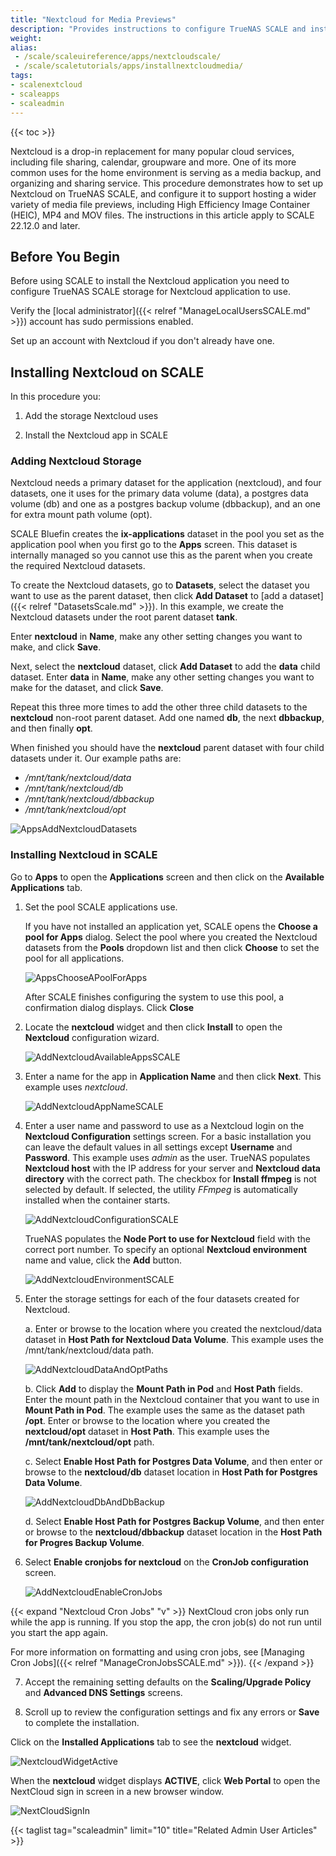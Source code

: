 ```yaml
---
title: "Nextcloud for Media Previews"
description: "Provides instructions to configure TrueNAS SCALE and install Nextcloud to support hosting a wider variety of media file previews such as HEIC, Mp4 and MOV files."
weight:
alias:
 - /scale/scaleuireference/apps/nextcloudscale/
 - /scale/scaletutorials/apps/installnextcloudmedia/
tags:
- scalenextcloud
- scaleapps
- scaleadmin
---
```


{{< toc >}}

Nextcloud is a drop-in replacement for many popular cloud services, including file sharing, calendar, groupware and more. 
One of its more common uses for the home environment is serving as a media backup, and organizing and sharing service.
This procedure demonstrates how to set up Nextcloud on TrueNAS SCALE, and configure it to support hosting a wider variety of media file previews, including High Efficiency Image Container (HEIC), MP4 and MOV files.
The instructions in this article apply to SCALE 22.12.0 and later.

## Before You Begin

Before using SCALE to install the Nextcloud application you need to configure TrueNAS SCALE storage for Nextcloud application to use. 

Verify the [local administrator]({{< relref "ManageLocalUsersSCALE.md" >}}) account has sudo permissions enabled.

Set up an account with Nextcloud if you don't already have one.

## Installing Nextcloud on SCALE

In this procedure you:

1. Add the storage Nextcloud uses

2. Install the Nextcloud app in SCALE

### Adding Nextcloud Storage

Nextcloud needs a primary dataset for the application (nextcloud), and four datasets, one it uses for the primary data volume (data), a postgres data volume (db) and one as a postgres backup volume (dbbackup), and an one for extra mount path volume (opt). 

SCALE Bluefin creates the **ix-applications** dataset in the pool you set as the application pool when you first go to the **Apps** screen. This dataset is internally managed so you cannot use this as the parent when you create the required Nextcloud datasets.

To create the Nextcloud datasets, go to **Datasets**, select the dataset you want to use as the parent dataset, then click **Add Dataset** to [add a dataset]({{< relref "DatasetsScale.md" >}}). In this example, we create the Nextcloud datasets under the root parent dataset **tank**.

Enter **nextcloud** in **Name**, make any other setting changes you want to make, and click **Save**.

Next, select the **nextcloud** dataset, click **Add Dataset** to add the **data** child dataset. 
Enter **data** in **Name**, make any other setting changes you want to make for the dataset, and click **Save**. 

Repeat this three more times to add the other three child datasets to the **nextcloud** non-root parent dataset. 
Add one named **db**, the next **dbbackup**, and then finally **opt**.

When finished you should have the **nextcloud** parent dataset with four child datasets under it. Our example paths are:
* */mnt/tank/nextcloud/data*
* */mnt/tank/nextcloud/db*
* */mnt/tank/nextcloud/dbbackup*
* */mnt/tank/nextcloud/opt*

![AppsAddNextcloudDatasets](/images/SCALE/22.12/AppsAddNextcloudDatasets.png "Add Nextcloud Storage")

### Installing Nextcloud in SCALE

Go to **Apps** to open the **Applications** screen and then click on the **Available Applications** tab. 

1. Set the pool SCALE applications use. 
   
   If you have not installed an application yet, SCALE opens the **Choose a pool for Apps** dialog. Select the pool where you created the Nextcloud datasets from the **Pools** dropdown list and then click **Choose** to set the pool for all applications. 

   ![AppsChooseAPoolForApps](/images/SCALE/22.02/AppsChooseAPoolForApps.png "Choose a Pool for Apps")

   After SCALE finishes configuring the system to use this pool, a confirmation dialog displays. Click **Close**

2. Locate the **nextcloud** widget and then click **Install** to open the **Nextcloud** configuration wizard.
   
   ![AddNextcloudAvailableAppsSCALE](/images/SCALE/22.12/AddNextcloudAvailableAppsSCALE.png "Available Applications")

3. Enter a name for the app in **Application Name** and then click **Next**. This example uses *nextcloud*.   
   
   ![AddNextcloudAppNameSCALE](/images/SCALE/22.12/AddNextcloudAppNameSCALE.png "Add Nextcloud Application Name")

4. Enter a user name and password to use as a Nextcloud login on the **Nextcloud Configuration** settings screen. 
   For a basic installation you can leave the default values in all settings except **Username** and **Password**. This example uses *admin* as the user.
   TrueNAS populates **Nextcloud host** with the IP address for your server and **Nextcloud data directory** with the correct path. The checkbox for **Install ffmpeg** is not selected by default. If selected, the utility *FFmpeg* is automatically installed when the container starts.

   ![AddNextcloudConfigurationSCALE](/images/SCALE/22.12/AddNextcloudConfigurationSCALE.png "Add Nextcloud User Name and Password")
   
    TrueNAS populates the **Node Port to use for Nextcloud** field with the correct port number. To specify an optional **Nextcloud environment** name and value, click the **Add** button.

   ![AddNextcloudEnvironmentSCALE](/images/SCALE/22.12/AddNextcloudEnvironmentSCALE.png "Add Nextcloud Environment")

5. Enter the storage settings for each of the four datasets created for Nextcloud. 
   
   a. Enter or browse to the location where you created the nextcloud/data dataset in **Host Path for Nextcloud Data Volume**. This example uses the /mnt/tank/nextcloud/data path.

      ![AddNextcloudDataAndOptPaths](/images/SCALE/22.12/AddNextcloudDataAndOptPaths.png "Add Nextcloud Data and Opt Paths")

   b. Click **Add** to display the **Mount Path in Pod** and **Host Path** fields.       
      Enter the mount path in the Nextcloud container that you want to use in **Mount Path in Pod**. The example uses the same as the dataset path **/opt**. 
      Enter or browse to the location where you created the **nextcloud/opt** dataset in **Host Path**. This example uses the **/mnt/tank/nextcloud/opt** path.

   c. Select **Enable Host Path for Postgres Data Volume**, and then enter or browse to the **nextcloud/db** dataset location in **Host Path for Postgres Data Volume**.

      ![AddNextcloudDbAndDbBackup](/images/SCALE/22.12/AddNextcloudDbAndDbBackup.png "Add Nextcloud DB and DBbackup Paths")

   d. Select **Enable Host Path for Postgres Backup Volume**, and then enter or browse to the **nextcloud/dbbackup** dataset location in the **Host Path for Progres Backup Volume**. 

6. Select **Enable cronjobs for nextcloud** on the **CronJob configuration** screen.

   ![AddNextcloudEnableCronJobs](/images/SCALE/22.12/AddNextcloudEnableCronJobs.png "Nextcloud Enable CronJobs")

{{< expand "Nextcloud Cron Jobs" "v" >}}
NextCloud cron jobs only run while the app is running. If you stop the app, the cron job(s) do not run until you start the app again.

For more information on formatting and using cron jobs, see [Managing Cron Jobs]({{< relref "ManageCronJobsSCALE.md" >}}).
{{< /expand >}}

7. Accept the remaining setting defaults on the **Scaling/Upgrade Policy** and **Advanced DNS Settings** screens.

8. Scroll up to review the configuration settings and fix any errors or **Save** to complete the installation.

Click on the **Installed Applications** tab to see the **nextcloud** widget. 
   
![NextcloudWidgetActive](/images/SCALE/22.02/NextcloudWidgetActive.png "Nextcloud Widget Active")
   
When the **nextcloud** widget displays **ACTIVE**, click **Web Portal** to open the NextCloud sign in screen in a new browser window. 

![NextCloudSignIn](/images/SCALE/22.02/NextCloudSignIn.png "Nextcloud Sign In Screen")

{{< taglist tag="scaleadmin" limit="10" title="Related Admin User Articles" >}}